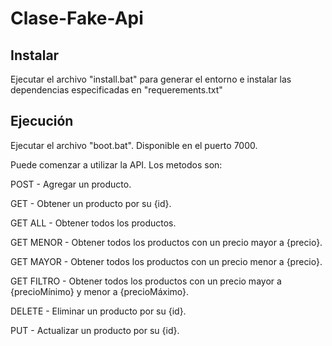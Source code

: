 # Clase-Fake-Api

## Instalar

Ejecutar el archivo "install.bat" para generar el entorno e instalar las dependencias especificadas en "requerements.txt"

## Ejecución

Ejecutar el archivo "boot.bat". Disponible en el puerto 7000.

Puede comenzar a utilizar la API. Los metodos son:

POST - Agregar un producto.

GET  - Obtener un producto por su {id}.

GET ALL - Obtener todos los productos.

GET MENOR - Obtener todos los productos con un precio mayor a {precio}.

GET MAYOR - Obtener todos los productos con un precio menor a {precio}.

GET FILTRO - Obtener todos los productos con un precio mayor a {precioMínimo} y menor a {precioMáximo}.

DELETE  - Eliminar un producto por su {id}.

PUT - Actualizar un producto por su {id}.

